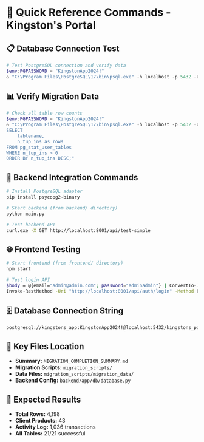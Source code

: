 # 🚀 **Quick Reference Commands - Kingston's Portal**

## 📋 **Database Connection Test**
```powershell
# Test PostgreSQL connection and verify data
$env:PGPASSWORD = "KingstonApp2024!"
& "C:\Program Files\PostgreSQL\17\bin\psql.exe" -h localhost -p 5432 -U kingstons_app -d kingstons_portal -c "SELECT COUNT(*) FROM client_products;"
```

## 📊 **Verify Migration Data**
```powershell
# Check all table row counts
$env:PGPASSWORD = "KingstonApp2024!"
& "C:\Program Files\PostgreSQL\17\bin\psql.exe" -h localhost -p 5432 -U kingstons_app -d kingstons_portal -c "
SELECT 
    tablename,
    n_tup_ins as rows
FROM pg_stat_user_tables 
WHERE n_tup_ins > 0
ORDER BY n_tup_ins DESC;"
```

## 🔧 **Backend Integration Commands**
```bash
# Install PostgreSQL adapter
pip install psycopg2-binary

# Start backend (from backend/ directory)
python main.py

# Test backend API
curl.exe -X GET http://localhost:8001/api/test-simple
```

## 🌐 **Frontend Testing**
```bash
# Start frontend (from frontend/ directory)
npm start

# Test login API
$body = @{email="admin@admin.com"; password="adminadmin"} | ConvertTo-Json
Invoke-RestMethod -Uri "http://localhost:8001/api/auth/login" -Method POST -Body $body -ContentType "application/json"
```

## 🗄️ **Database Connection String**
```
postgresql://kingstons_app:KingstonApp2024!@localhost:5432/kingstons_portal
```

## 📁 **Key Files Location**
- **Summary:** `MIGRATION_COMPLETION_SUMMARY.md`
- **Migration Scripts:** `migration_scripts/`
- **Data Files:** `migration_scripts/migration_data/`
- **Backend Config:** `backend/app/db/database.py`

## 🎯 **Expected Results**
- **Total Rows:** 4,198
- **Client Products:** 43
- **Activity Log:** 1,036 transactions
- **All Tables:** 21/21 successful 